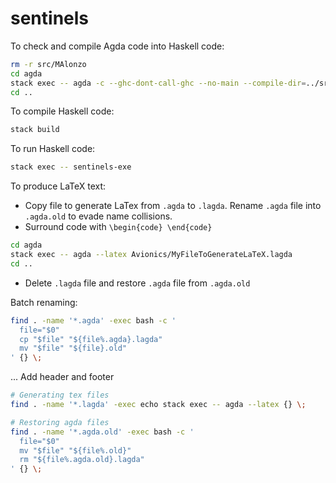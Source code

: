 # sentinels

To check and compile Agda code into Haskell code:

```sh
rm -r src/MAlonzo
cd agda
stack exec -- agda -c --ghc-dont-call-ghc --no-main --compile-dir=../src Avionics/SafetyEnvelopes/ExtInterface.agda
cd ..
```

To compile Haskell code:

~~~sh
stack build
~~~

To run Haskell code:

```sh
stack exec -- sentinels-exe
```

To produce LaTeX text:

- Copy file to generate LaTex from `.agda` to `.lagda`. Rename `.agda` file into
    `.agda.old` to evade name collisions.
- Surround code with `\begin{code} \end{code}`

```sh
cd agda
stack exec -- agda --latex Avionics/MyFileToGenerateLaTeX.lagda
cd ..
```

- Delete `.lagda` file and restore `.agda` file from `.agda.old`

Batch renaming:

```bash
find . -name '*.agda' -exec bash -c '
  file="$0"
  cp "$file" "${file%.agda}.lagda"
  mv "$file" "${file}.old"
' {} \;
```

... Add header and footer

```bash
# Generating tex files
find . -name '*.lagda' -exec echo stack exec -- agda --latex {} \;

# Restoring agda files
find . -name '*.agda.old' -exec bash -c '
  file="$0"
  mv "$file" "${file%.old}"
  rm "${file%.agda.old}.lagda"
' {} \;
```

